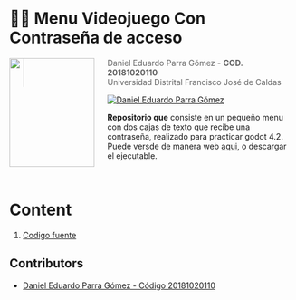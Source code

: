 # 🐱‍💻  **Menu Videojuego Con Contraseña de acceso**

<img src="https://seeklogo.com/images/U/Universidad_distrital_Francisco_Jose_de_Caldas-logo-D1988258C8-seeklogo.com.png" align="left"  width="150px" height="192px"/>
<img align="left" width="0" height="192px" hspace="10"/>



> Daniel Eduardo Parra Gómez  - **COD. 20181020110**
> <br>
> Universidad Distrital Francisco José de Caldas


[![Daniel Eduardo Parra Gómez](https://img.shields.io/badge/Dannyngve5-github-br?style=flat-square)](https://github.com/Dannyngve5)


**Repositorio que** consiste en un pequeño menu con dos cajas de texto que recibe una contraseña, realizado para practicar godot 4.2. Puede versde de manera web [aqui][3], o descargar el ejecutable.

<br>

# Content

1. [Codigo fuente][2] 


## Contributors

- [Daniel Eduardo Parra Gómez - Código 20181020110][1]

[1]:https://github.com/Dannyngve5
[2]:https://github.com/Dannyngve5/Menu_Videojuego_Password/tree/main/VideojuegoProyectoDic
[3]:https://dannyngve5.github.io/Menu_Videojuego_Password/
